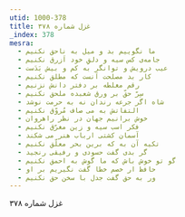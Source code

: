 ```yaml
---
utid: 1000-378
title: غزل شماره ۳۷۸
_index: 378
mesra:
  - ما نگوییم بد و میل به ناحق نکنیم
  - جامه‌ی کس سیه و دلقِ خود اَزرق نکنیم
  - عیب درویش و توانگر به کم و بیش بَدَست
  - کار بد مصلحت آنست که مطلق نکنیم
  - رقم مغلطه بر دفتر دانش نزنیم
  - سِرّ حقّ بر ورق شعبده ملحق نکنیم
  - شاه اگر جرعه رندان نه به حرمت نوشد
  - التفاتش به می صاف مُروّق نکنیم
  - خوش برانیم جهان در نظر راهروان
  - فکر اسب سیه و زین مغرّق نکنیم
  - آسمان کشتی ارباب هنر می شکند
  - تکیه آن به که برین بحر معلّق نکنیم
  - گر بدی گفت حسودی و رفیقی رنجید
  - گو تو خوش باش که ما گوش به احمق نکنیم
  - حافظ ار خصم خطا گفت نگیریم بر او
  - ور به حق گفت جدل با سخن حق نکنیم
---
```

غزل شماره ۳۷۸
